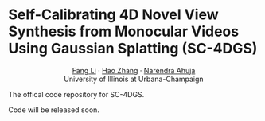 # Self-Calibrating 4D Novel View Synthesis from Monocular Videos Using Gaussian Splatting (SC-4DGS)

<div align="center">
  <a href="https://fangli333.github.io/">Fang Li</a> ·
  <a href="https://haoz19.github.io/">Hao Zhang</a> · 
  <a href="https://vision.ai.illinois.edu/narendra-ahuja/">Narendra Ahuja</a>
</div>

<div align="center">
  University of Illinois at Urbana-Champaign
</div>

<div align="center">

</div>
  
The offical code repository for SC-4DGS.  

Code will be released soon.  
